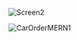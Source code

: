 ![Screen2](https://github.com/OG93-COM/CarPartsOrder/assets/132763749/4b295438-0c99-40f2-9c7a-f3bcc58d191b)

![CarOrderMERN1](https://github.com/OG93-COM/CarPartsOrder/assets/132763749/fc4cfbc0-53cc-4680-b5f4-71f91425df33)
